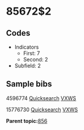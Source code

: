 # 85672$2

## Codes

-   Indicators
    -   First: 7
    -   Second: 2
-   Subfield: 2

## Sample bibs

4596774 [Quicksearch](https://search.library.yale.edu/catalog/4596774) [VXWS](http://prodorbis.library.yale.edu:7014/vxws/GetHoldingsService?bibId=4596774)

15776730 [Quicksearch](https://search.library.yale.edu/catalog/15776730) [VXWS](http://prodorbis.library.yale.edu:7014/vxws/GetHoldingsService?bibId=15776730)

**Parent topic:**[856](../../tags/856/856.md)

